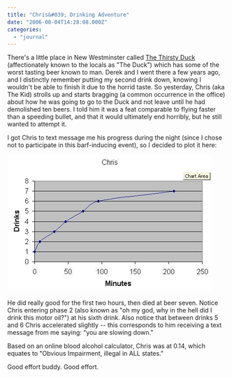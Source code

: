 ```yaml
---
title: "Chris&#039; Drinking Adventure"
date: "2006-08-04T14:28:08.000Z"
categories: 
  - "journal"
---
```


There's a little place in New Westminster called [The Thirsty Duck](http://www.dinehere.ca/restaurant.asp?r=1032 "The Thirsty Duck") (affectionately known to the locals as "The Duck") which has some of the worst tasting beer known to man. Derek and I went there a few years ago, and I distinctly remember putting my second drink down, knowing I wouldn't be able to finish it due to the horrid taste. So yesterday, Chris (aka The Kid) strolls up and starts bragging (a common occurrence in the office) about how he was going to go to the Duck and not leave until he had demolished ten beers. I told him it was a feat comparable to flying faster than a speeding bullet, and that it would ultimately end horribly, but he still wanted to attempt it.

I got Chris to text message me his progress during the night (since I chose not to participate in this barf-inducing event), so I decided to plot it here:

[![chris](images/206486941_654cce98fa.jpg)](http://www.flickr.com/photos/duanestorey/206486941/)

He did really good for the first two hours, then died at beer seven. Notice Chris entering phase 2 (also known as "oh my god, why in the hell did I drink this motor oil?") at his sixth drink. Also notice that between drinks 5 and 6 Chris accelerated slightly -- this corresponds to him receiving a text message from me saying: "you are slowing down."

Based on an online blood alcohol calculator, Chris was at 0.14, which equates to "Obvious Impairment, illegal in ALL states."

Good effort buddy. Good effort.
